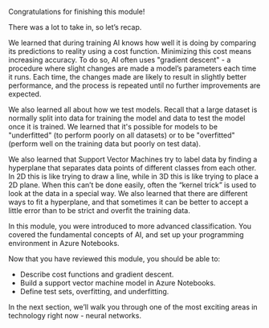 Congratulations for finishing this module!

There was a lot to take in, so let’s recap.

We learned that during training AI knows how well it is doing by comparing its predictions to reality using a cost function. Minimizing this cost means increasing accuracy. To do so, AI often uses "gradient descent" - a procedure where slight changes are made a model’s parameters each time it runs. Each time, the changes made are likely to result in slightly better performance, and the process is repeated until no further improvements are expected.

We also learned all about how we test models. Recall that a large dataset is normally split into data for training the model and data to test the model once it is trained. We learned that it's possible for models to be "underfitted" (to perform poorly on all datasets) or to be "overfitted" (perform well on the training data but poorly on test data).

We also learned that Support Vector Machines try to label data by finding a hyperplane that separates data points of different classes from each other. In 2D this is like trying to draw a line, while in 3D this is like trying to place a 2D plane. When this can’t be done easily, often the “kernel trick” is used to look at the data in a special way. We also learned that there are different ways to fit a hyperplane, and that sometimes it can be better to accept a little error than to be strict and overfit the training data.

In this module, you were introduced to more advanced classification. You covered the fundamental concepts of AI, and set up your programming environment in Azure Notebooks.

Now that you have reviewed this module, you should be able to:

* Describe cost functions and gradient descent.
* Build a support vector machine model in Azure Notebooks.
* Define test sets, overfitting, and underfitting.

In the next section, we’ll walk you through one of the most exciting areas in technology right now - neural networks.
